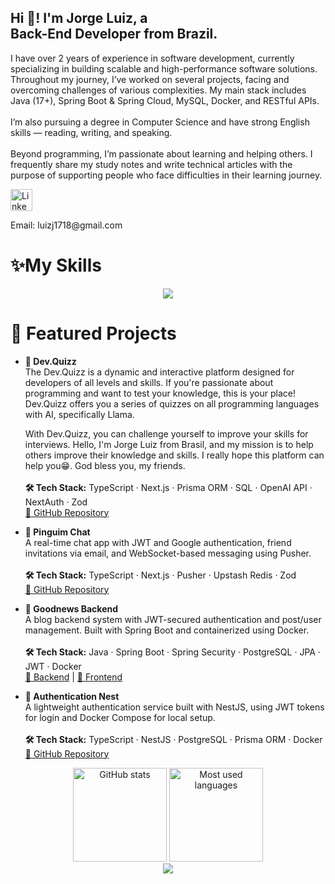 <h2 align="left">Hi 👋! I'm Jorge Luiz, a <br>Back-End Developer from Brazil.</h2>

<p align="left">
  I have over 2 years of experience in software development, currently specializing in building scalable and high-performance software solutions. 
  Throughout my journey, I’ve worked on several projects, facing and overcoming challenges of various complexities. 
  My main stack includes Java (17+), Spring Boot & Spring Cloud, MySQL, Docker, and RESTful APIs. <br><br>
  I’m also pursuing a degree in Computer Science and have strong English skills — reading, writing, and speaking. <br><br>
  Beyond programming, I’m passionate about learning and helping others. I frequently share my study notes and write technical articles 
  with the purpose of supporting people who face difficulties in their learning journey.
</p>

<div align="left"> 
  <a href="https://www.linkedin.com/in/jorge-andradesouza/" target="_blank"> 
    <img src="https://img.shields.io/static/v1?message=LinkedIn&logo=linkedin&label=&color=0077B5&logoColor=white&labelColor=&style=for-the-badge" height="35" alt="LinkedIn logo" /> 
  </a> 
  <p>Email: luizj1718@gmail.com</p> 
</div>

</div> <h1 align="left">✨My Skills</h1> <div align="center"> <a href="https://skillicons.dev"> <img src="https://skillicons.dev/icons?i=java,spring,docker,mysql,mongodb,postgres,typescript,javascript,nodejs,express,nest,git,vscode,next,tailwind,github,postman,vercel" /> </a> </div>

<h1 align="left">🧠 Featured Projects</h1>

<ul>
  <li>
    <p align="left">
      <strong>🚀 Dev.Quizz</strong><br>
  The Dev.Quizz is a dynamic and interactive platform designed for developers of all levels and skills. If you're passionate about programming and want to test your knowledge, this is your place! Dev.Quizz offers you a series of quizzes on all programming languages with AI, specifically Llama.

With Dev.Quizz, you can challenge yourself to improve your skills for interviews. Hello, I'm Jorge Luiz from Brasil, and my mission is to help others improve their knowledge and skills. I really hope this platform can help you😁. God bless you, my friends.
<br><br>
      <strong>🛠 Tech Stack:</strong> TypeScript · Next.js · Prisma ORM · SQL · OpenAI API · NextAuth · Zod<br>
      <a href="https://github.com/JorgeluizAndrade/dev.quizz" target="_blank">🔗 GitHub Repository</a>
    </p>
  </li>

  <li>
    <p align="left">
      <strong>💬 Pinguim Chat</strong><br>
      A real-time chat app with JWT and Google authentication, friend invitations via email, and WebSocket-based messaging using Pusher.<br><br>
      <strong>🛠 Tech Stack:</strong> TypeScript · Next.js · Pusher · Upstash Redis · Zod<br>
      <a href="https://github.com/JorgeluizAndrade/Pinguim-chat" target="_blank">🔗 GitHub Repository</a>
    </p>
  </li>

  <li>
    <p align="left">
      <strong>📰 Goodnews Backend</strong><br>
      A blog backend system with JWT-secured authentication and post/user management. Built with Spring Boot and containerized using Docker.<br><br>
      <strong>🛠 Tech Stack:</strong> Java · Spring Boot · Spring Security · PostgreSQL · JPA · JWT · Docker<br>
      <a href="https://github.com/JorgeluizAndrade/Goodnews-Backend" target="_blank">🔗 Backend</a> |
      <a href="https://github.com/JorgeluizAndrade/Frontend-Goodnews" target="_blank">🔗 Frontend</a>
    </p>
  </li>

  <li>
    <p align="left">
      <strong>🔐 Authentication Nest</strong><br>
      A lightweight authentication service built with NestJS, using JWT tokens for login and Docker Compose for local setup.<br><br>
      <strong>🛠 Tech Stack:</strong> TypeScript · NestJS · PostgreSQL · Prisma ORM · Docker<br>
      <a href="https://github.com/JorgeluizAndrade/authentication-nestjs" target="_blank">🔗 GitHub Repository</a>
    </p>
  </li>
</ul>

<div align="center"> <img src="https://github-readme-stats.vercel.app/api?username=JorgeluizAndrade&hide_title=false&hide_rank=false&show_icons=true&include_all_commits=true&count_private=true&disable_animations=false&theme=dracula&locale=en&hide_border=false" height="150" alt="GitHub stats" /> <img src="https://github-readme-stats.vercel.app/api/top-langs?username=JorgeluizAndrade&locale=en&hide_title=false&layout=compact&card_width=320&langs_count=5&theme=dracula&hide_border=false" height="150" alt="Most used languages" /> </div>
<div align="center"> <img src="https://github-profile-trophy.vercel.app/?username=JorgeluizAndrade&row=1&column=6&theme=dracula&margin-w=15&margin-h=15" /> </div>
